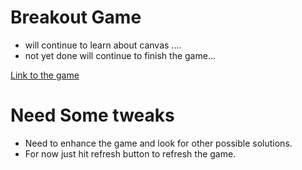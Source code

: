 # Breakout Game

+ will continue to learn about canvas ....
+ not yet done will continue to finish the game...


[Link to the game](https://cdn.rawgit.com/slashgeegee/breakout-game/002e1a55/index.html)

# Need Some tweaks
+ Need to enhance the game and look for other possible solutions.
+ For now just hit refresh button to refresh the game.
